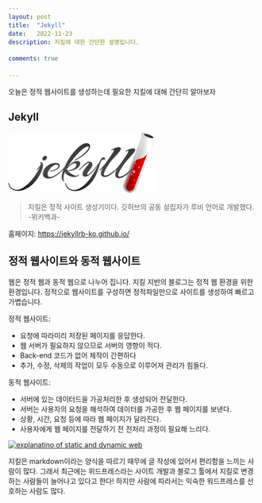 ```yaml
---
layout: post
title:  "Jekyll"
date:   2022-11-23
description: 지킬에 대한 간단한 설명입니다.

comments: true

---
```


<p> 오늘은 정적 웹사이트를 생성하는데 필요한 지킬에 대해 간단히 알아보자
</p>

## Jekyll

<img src="/assets/img/jekyll.png" alt="">

<blockquote>지킬은 정적 사이트 생성기이다. 깃허브의 공동 설립자가 루비 언어로 개발했다. -위키백과-</blockquote>

홈페이지: <https://jekyllrb-ko.github.io/>

## 정적 웹사이트와 동적 웹사이트

웹은 정적 웹과 동적 웹으로 나누어 집니다. 지킬 지반의 블로그는 정적 웹 환경을 위한 환경입니다. 정적으로 웹사이트를 구성하면 정적파일만으로 사이트를 생성하여 빠르고 가볍습니다. 

정적 웹사이트:

* 요청에 따라미리 저장된 페이지를 응답한다.
* 웹 서버가 필요하지 않으므로 서버의 영향이 적다.
* Back-end 코드가 없어 제작이 간편하다
* 추가, 수정, 삭제의 작업이 모두 수동으로 이루어져 관리가 힘들다.

동적 웹사이트:

- 서버에 있는 데이터드을 가공처리한 후 생성되어 전달한다.
- 서버는 사용자의 요청을 해석하여 데이터를 가공한 후 웹 페이지를 보낸다.
- 상황, 시간, 요청 등에 따라 웹 페이지가 달라진다.
- 사용자에게 웹 페이지를 전달하기 전 전처리 과정이 필요해 느리다.

[![explanatino of static and dynamic web](/assets/images/dynamic.jpg "Static web site vs Dynamic web site")](https://about.gitlab.com/blog/2016/06/03/ssg-overview-gitlab-pages-part-1-dynamic-x-static/)

지킬은 markdown이라는 양식을 따르기 때무에 글 작성에 있어서 편리함을 느끼는 사람이 많다. 그래서 최근에는 위드프레스라는 사이트 개발과 블로그 툴에서 지킬로 변경하는 사람들이 늘어나고 있다고 한다! 하지만 사람에 따라서는 익숙한 워드프레스를 선호하는 사람도 많다.